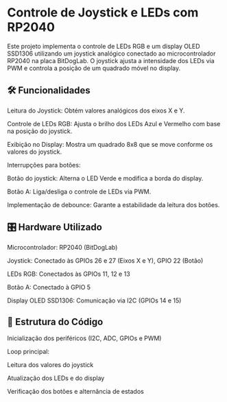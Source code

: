 # Controle de Joystick e LEDs com RP2040

Este projeto implementa o controle de LEDs RGB e um display OLED SSD1306 utilizando um joystick analógico conectado ao microcontrolador RP2040 na placa BitDogLab. O joystick ajusta a intensidade dos LEDs via PWM e controla a posição de um quadrado móvel no display.

## 🛠 Funcionalidades

Leitura do Joystick: Obtém valores analógicos dos eixos X e Y.

Controle de LEDs RGB: Ajusta o brilho dos LEDs Azul e Vermelho com base na posição do joystick.

Exibição no Display: Mostra um quadrado 8x8 que se move conforme os valores do joystick.

Interrupções para botões:

Botão do joystick: Alterna o LED Verde e modifica a borda do display.

Botão A: Liga/desliga o controle de LEDs via PWM.

Implementação de debounce: Garante a estabilidade da leitura dos botões.

## 🎛 Hardware Utilizado

Microcontrolador: RP2040 (BitDogLab)

Joystick: Conectado às GPIOs 26 e 27 (Eixos X e Y), GPIO 22 (Botão)

LEDs RGB: Conectados às GPIOs 11, 12 e 13

Botão A: Conectado à GPIO 5

Display OLED SSD1306: Comunicação via I2C (GPIOs 14 e 15)

## 📜 Estrutura do Código

Inicialização dos periféricos (I2C, ADC, GPIOs e PWM)

Loop principal:

Leitura dos valores do joystick

Atualização dos LEDs e do display

Verificação dos botões e alternância de estados

